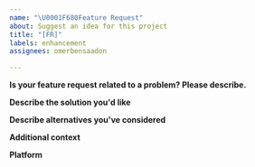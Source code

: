 ```yaml
---
name: "\U0001F680Feature Request"
about: Suggest an idea for this project
title: "[FR]"
labels: enhancement
assignees: omerbensaadon

---
```


**Is your feature request related to a problem? Please describe.**
<!-- A clear and concise description of what the problem is. Ex. I'm always frustrated when [...] -->

**Describe the solution you'd like**
<!--A clear and concise description of what you want to happen.-->

**Describe alternatives you've considered**
<!--A clear and concise description of any alternative solutions or features you've considered.-->

**Additional context**
<!--Add any other context or screenshots about the feature request here.-->

**Platform** 
<!--Ex: GCP/AWS/Azure-->
